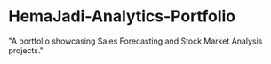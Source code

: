 # HemaJadi-Analytics-Portfolio
"A portfolio showcasing Sales Forecasting and Stock Market Analysis projects."
